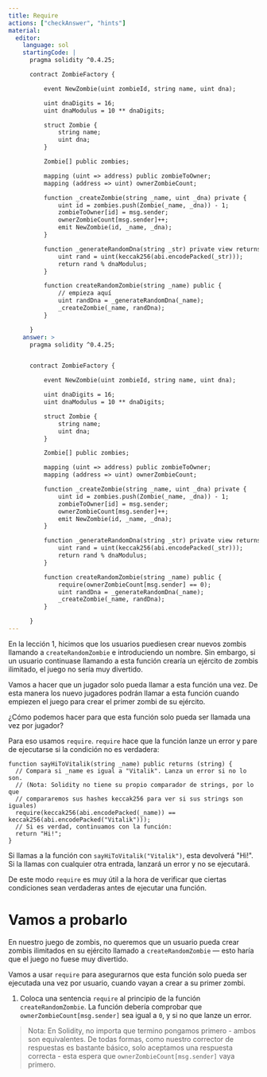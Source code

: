 ```yaml
---
title: Require
actions: ["checkAnswer", "hints"]
material:
  editor:
    language: sol
    startingCode: |
      pragma solidity ^0.4.25;

      contract ZombieFactory {

          event NewZombie(uint zombieId, string name, uint dna);

          uint dnaDigits = 16;
          uint dnaModulus = 10 ** dnaDigits;

          struct Zombie {
              string name;
              uint dna;
          }

          Zombie[] public zombies;

          mapping (uint => address) public zombieToOwner;
          mapping (address => uint) ownerZombieCount;

          function _createZombie(string _name, uint _dna) private {
              uint id = zombies.push(Zombie(_name, _dna)) - 1;
              zombieToOwner[id] = msg.sender;
              ownerZombieCount[msg.sender]++;
              emit NewZombie(id, _name, _dna);
          }

          function _generateRandomDna(string _str) private view returns (uint) {
              uint rand = uint(keccak256(abi.encodePacked(_str)));
              return rand % dnaModulus;
          }

          function createRandomZombie(string _name) public {
              // empieza aquí
              uint randDna = _generateRandomDna(_name);
              _createZombie(_name, randDna);
          }

      }
    answer: >
      pragma solidity ^0.4.25;


      contract ZombieFactory {

          event NewZombie(uint zombieId, string name, uint dna);

          uint dnaDigits = 16;
          uint dnaModulus = 10 ** dnaDigits;

          struct Zombie {
              string name;
              uint dna;
          }

          Zombie[] public zombies;

          mapping (uint => address) public zombieToOwner;
          mapping (address => uint) ownerZombieCount;

          function _createZombie(string _name, uint _dna) private {
              uint id = zombies.push(Zombie(_name, _dna)) - 1;
              zombieToOwner[id] = msg.sender;
              ownerZombieCount[msg.sender]++;
              emit NewZombie(id, _name, _dna);
          }

          function _generateRandomDna(string _str) private view returns (uint) {
              uint rand = uint(keccak256(abi.encodePacked(_str)));
              return rand % dnaModulus;
          }

          function createRandomZombie(string _name) public {
              require(ownerZombieCount[msg.sender] == 0);
              uint randDna = _generateRandomDna(_name);
              _createZombie(_name, randDna);
          }

      }
---
```


En la lección 1, hicimos que los usuarios puediesen crear nuevos zombis llamando
a `createRandomZombie` e introduciendo un nombre. Sin embargo, si un usuario
continuase llamando a esta función crearía un ejército de zombis ilimitado, el
juego no sería muy divertido.

Vamos a hacer que un jugador solo pueda llamar a esta función una vez. De esta
manera los nuevo jugadores podrán llamar a esta función cuando empiezen el juego
para crear el primer zombi de su ejército.

¿Cómo podemos hacer para que esta función solo pueda ser llamada una vez por
jugador?

Para eso usamos `require`. `require` hace que la función lanze un error y pare
de ejecutarse si la condición no es verdadera:

```
function sayHiToVitalik(string _name) public returns (string) {
  // Compara si _name es igual a "Vitalik". Lanza un error si no lo son.
  // (Nota: Solidity no tiene su propio comparador de strings, por lo que
  // compararemos sus hashes keccak256 para ver si sus strings son iguales)
  require(keccak256(abi.encodePacked(_name)) == keccak256(abi.encodePacked("Vitalik")));
  // Si es verdad, continuamos con la función:
  return "Hi!";
}
```

Si llamas a la función con `sayHiToVitalik("Vitalik")`, esta devolverá "Hi!". Si
la llamas con cualquier otra entrada, lanzará un error y no se ejecutará.

De este modo `require` es muy útil a la hora de verificar que ciertas
condiciones sean verdaderas antes de ejecutar una función.

# Vamos a probarlo

En nuestro juego de zombis, no queremos que un usuario pueda crear zombis
ilimitados en su ejército llamado a `createRandomZombie` — esto haría que el
juego no fuese muy divertido.

Vamos a usar `require` para asegurarnos que esta función solo pueda ser
ejecutada una vez por usuario, cuando vayan a crear a su primer zombi.

1. Coloca una sentencia `require` al principio de la función
   `createRandomZombie`. La función debería comprobar que
   `ownerZombieCount[msg.sender]` sea igual a `0`, y si no que lanze un error.

> Nota: En Solidity, no importa que termino pongamos primero - ambos son
> equivalentes. De todas formas, como nuestro corrector de respuestas es
> bastante básico, solo aceptamos una respuesta correcta - esta espera que
> `ownerZombieCount[msg.sender]` vaya primero.
